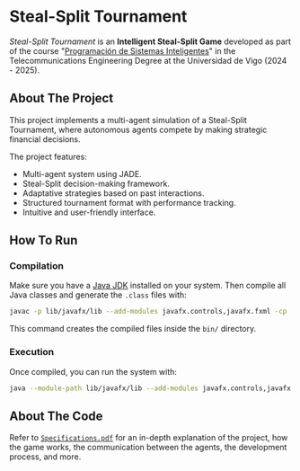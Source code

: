 # Steal-Split Tournament
_Steal-Split Tournament_ is an **Intelligent Steal-Split Game** developed as part of the course "[Programación de Sistemas Inteligentes](https://secretaria.uvigo.gal/docnet-nuevo/guia_docent/?ensenyament=V05G301V01&assignatura=V05G301V01403&any_academic=2024_25)" in the Telecommunications Engineering Degree at the Universidad de Vigo (2024 - 2025).

## About The Project
This project implements a multi-agent simulation of a Steal-Split Tournament, where autonomous agents compete by making strategic financial decisions.

The project features:
- Multi-agent system using JADE.
- Steal-Split decision-making framework.
- Adaptative strategies based on past interactions.
- Structured tournament format with performance tracking.
- Intuitive and user-friendly interface.

## How To Run
### Compilation
Make sure you have a [Java JDK](https://www.oracle.com/java/technologies/downloads/) installed on your system. Then compile all Java classes and generate the `.class` files with:
```bash
javac -p lib/javafx/lib --add-modules javafx.controls,javafx.fxml -cp 'lib/jade.jar;lib/javafx/lib' -d bin src/*.java src/agents/*.java
```
This command creates the compiled files inside the `bin/` directory.

### Execution
Once compiled, you can run the system with:
```bash
java --module-path lib/javafx/lib --add-modules javafx.controls,javafx.fxml -classpath 'lib/jade.jar;bin;src/resources' jade.Boot -agents 'MainAgent:MainAgent;<Agent1>:agents.<Agent1Class>;<Agent2>:agents.<Agent2Class>...'
```

## About The Code
Refer to [`Specifications.pdf`](docs/Specifications.pdf) for an in-depth explanation of the project, how the game works, the communication between the agents, the development process, and more.